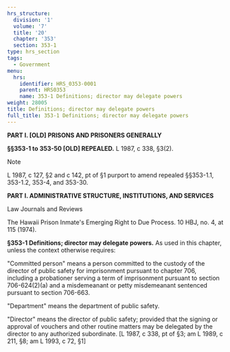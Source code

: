 ```yaml
---
hrs_structure:
  division: '1'
  volume: '7'
  title: '20'
  chapter: '353'
  section: 353-1
type: hrs_section
tags:
  - Government
menu:
  hrs:
    identifier: HRS_0353-0001
    parent: HRS0353
    name: 353-1 Definitions; director may delegate powers
weight: 28005
title: Definitions; director may delegate powers
full_title: 353-1 Definitions; director may delegate powers
---
```

**PART I. [OLD] PRISONS AND PRISONERS GENERALLY**

**§§353-1 to 353-50 [OLD] REPEALED.** L 1987, c 338, §3(2).

Note

L 1987, c 127, §2 and c 142, pt of §1 purport to amend repealed §§353-1.1, 353-1.2, 353-4, and 353-30.

**PART I. ADMINISTRATIVE STRUCTURE, INSTITUTIONS, AND SERVICES**

Law Journals and Reviews

The Hawaii Prison Inmate's Emerging Right to Due Process. 10 HBJ, no. 4, at 115 (1974).

**§353-1 Definitions; director may delegate powers.** As used in this chapter, unless the context otherwise requires:

"Committed person" means a person committed to the custody of the director of public safety for imprisonment pursuant to chapter 706, including a probationer serving a term of imprisonment pursuant to section 706-624(2)(a) and a misdemeanant or petty misdemeanant sentenced pursuant to section 706-663.

"Department" means the department of public safety.

"Director" means the director of public safety; provided that the signing or approval of vouchers and other routine matters may be delegated by the director to any authorized subordinate. [L 1987, c 338, pt of §3; am L 1989, c 211, §8; am L 1993, c 72, §1]